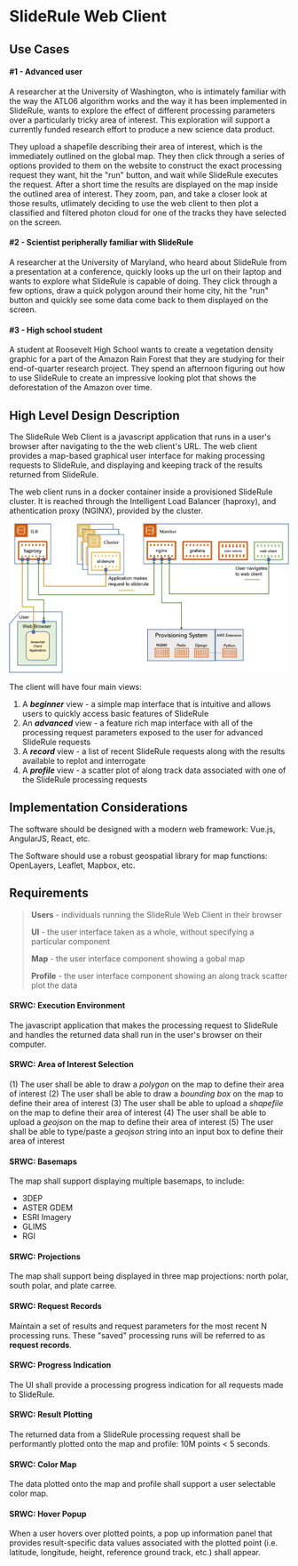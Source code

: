 # SlideRule Web Client


## Use Cases

#### #1 - Advanced user

A researcher at the University of Washington, who is intimately familiar with the way the ATL06 algorithm works and the way it has been implemented in SlideRule, wants to explore the effect of different processing parameters over a particularly tricky area of interest.  This exploration will support a currently funded research effort to produce a new science data product.

They upload a shapefile describing their area of interest, which is the immediately outlined on the global map.  They then click through a series of options provided to them on the website to construct the exact processing request they want, hit the "run" button, and wait while SlideRule executes the request.  After a short time the results are displayed on the map inside the outlined area of interest.  They zoom, pan, and take a closer look at those results, utlimately deciding to use the web client to then plot a classified and filtered photon cloud for one of the tracks they have selected on the screen.

#### #2 - Scientist peripherally familiar with SlideRule

A researcher at the University of Maryland, who heard about SlideRule from a presentation at a conference, quickly looks up the url on their laptop and wants to explore what SlideRule is capable of doing.  They click through a few options, draw a quick polygon around their home city, hit the "run" button and quickly see some data come back to them displayed on the screen.

#### #3 - High school student

A student at Roosevelt High School wants to create a vegetation density graphic for a part of the Amazon Rain Forest that they are studying for their end-of-quarter research project.   They spend an afternoon figuring out how to use SlideRule to create an impressive looking plot that shows the deforestation of the Amazon over time.



## High Level Design Description

The SlideRule Web Client is a javascript application that runs in a user's browser after navigating to the the web client's URL.  The web client provides a map-based graphical user interface for making processing requests to SlideRule, and displaying and keeping track of the results returned from SlideRule.

The web client runs in a docker container inside a provisioned SlideRule cluster.  It is reached through the Intelligent Load Balancer (haproxy), and athentication proxy (NGINX), provided by the cluster.

![Figure 1](../assets/web-client-context.png "SlideRule Web Client Context")

The client will have four main views:
1. A ***beginner*** view - a simple map interface that is intuitive and allows users to quickly access basic features of SlideRule
2. An ***advanced*** view - a feature rich map interface with all of the processing request parameters exposed to the user for advanced SlideRule requests
3. A ***record*** view - a list of recent SlideRule requests along with the results available to replot and interrogate
4. A ***profile*** view - a scatter plot of along track data associated with one of the SlideRule processing requests



## Implementation Considerations

The software should be designed with a modern web framework: Vue.js, AngularJS, React, etc.

The Software should use a robust geospatial library for map functions: OpenLayers, Leaflet, Mapbox, etc.



## Requirements

> **Users** - individuals running the SlideRule Web Client in their browser
>
> **UI** - the user interface taken as a whole, without specifying a particular component
>
> **Map** - the user interface component showing a gobal map
>
> **Profile** - the user interface component showing an along track scatter plot the data

#### SRWC: Execution Environment

The javascript application that makes the processing request to SlideRule and handles the returned data shall run in the user's browser on their computer.

#### SRWC: Area of Interest Selection

(1) The user shall be able to draw a *polygon* on the map to define their area of interest
(2) The user shall be able to draw a *bounding box* on the map to define their area of interest
(3) The user shall be able to upload a *shapefile* on the map to define their area of interest
(4) The user shall be able to upload a *geojson* on the map to define their area of interest
(5) The user shall be able to type/paste a *geojson* string into an input box to define their area of interest

#### SRWC: Basemaps

The map shall support displaying multiple basemaps, to include:
* 3DEP
* ASTER GDEM
* ESRI Imagery
* GLIMS
* RGI

#### SRWC: Projections

The map shall support being displayed in three map projections: north polar, south polar, and plate carree.

#### SRWC: Request Records

Maintain a set of results and request parameters for the most recent N processing runs.  These "saved" processing runs will be referred to as **request records**. 

#### SRWC: Progress Indication

The UI shall provide a processing progress indication for all requests made to SlideRule.

#### SRWC: Result Plotting

The returned data from a SlideRule processing request shall be performantly plotted onto the map and profile: 10M points < 5 seconds.

#### SRWC: Color Map

The data plotted onto the map and profile shall support a user selectable color map.

#### SRWC: Hover Popup

When a user hovers over plotted points, a pop up information panel that provides result-specific data values associated with the plotted point (i.e. latitude, longitude, height, reference ground track, etc.) shall appear.